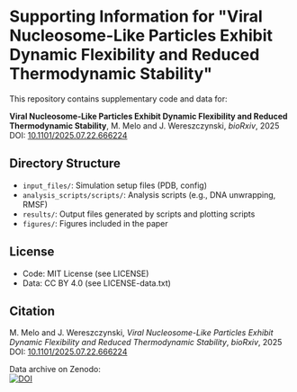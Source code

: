 # Supporting Information for "Viral Nucleosome-Like Particles Exhibit Dynamic Flexibility and Reduced Thermodynamic Stability"

This repository contains supplementary code and data for:

**Viral Nucleosome-Like Particles Exhibit Dynamic Flexibility and Reduced Thermodynamic Stability**, M. Melo and J. Wereszczynski, *bioRxiv*, 2025
DOI: [10.1101/2025.07.22.666224](https://doi.org/10.1101/2025.07.22.666224)
## Directory Structure
- `input_files/`: Simulation setup files (PDB, config)
- `analysis_scripts/scripts/`: Analysis scripts (e.g., DNA unwrapping, RMSF)
- `results/`: Output files generated by scripts and plotting scripts
- `figures/`: Figures included in the paper

## License
- Code: MIT License (see LICENSE)
- Data: CC BY 4.0 (see LICENSE-data.txt)

## Citation
M. Melo and J. Wereszczynski, *Viral Nucleosome-Like Particles Exhibit Dynamic Flexibility and Reduced Thermodynamic Stability*, *bioRxiv*, 2025
DOI: [10.1101/2025.07.22.666224](https://doi.org/10.1101/2025.07.22.666224)

Data archive on Zenodo:  
[![DOI](https://zenodo.org/badge/DOI/10.5281/zenodo.16342233.svg)](https://doi.org/10.5281/zenodo.16342233)
